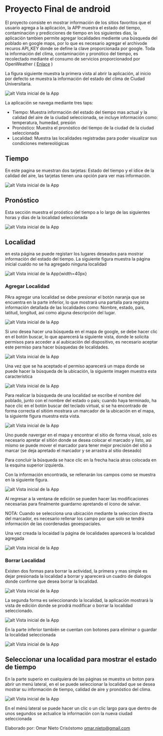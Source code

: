 # Proyecto Final de android
El proyecto consiste en mostrar información de los sitios favoritos que el usuario agrega a la aplicación, la APP muestra el estado del tiempo, contaminación y predicciones de tiempo en los siguientes dias, la aplicación tambien permite agregar localidades mediente una búsqueda del poblado en google maps, por lo que es necesario agregar el archivode recuros API_KEY donde se define la clave proporcionada por google. Toda la información del clima, contaminación y pronótico del tiempo, es recolectado mediante el consumo de servicios proporcionadod por OpenWeather (  <a href="https://openweathermap.org">Enlace</a> )

La figura siguiente muestra la primera vista al abrir la aplicación, al inicio por defecto se muestra la información del estado del clima de Ciudad Universitaria.

![alt Vista inicial de la App](./images/imag1.jpg "Vista inicial de la página")

La aplicación se navega mediante tres taps: 
- Tiempo:  Muestra información del estado del tiempo mas actual y la calidad del aire de la ciudad seleccionada, se incluye información como: temperatura, humedad, presión 
- Pronóstico: Muestra el pronóstico del tiempo de la ciudad de la ciudad seleccionada
- Localidad: Muestra las localidades registradas para poder visualizar sus condiciones metereológicas

## Tiempo
En este pagina se muestran dos tarjetas: Estado del tiempo y el ídice de la calidad del aire, las tarjetas tienen una opción para ver mas información. 


![alt Vista inicial de la App](./images/imag2.jpg "Vista inicial de la página")

## Pronóstico
Esta sección muestra el proóstico del tiempo a lo largo de las siguientes horas y dias de la localidad seleccionada

![alt Vista inicial de la App](./images/imag3.jpg "Vista inicial de la página")

## Localidad
en esta página se puede registarr los lugares deseados para mostrar información del estado del tiempo. La siguiente figura muestra la página inicial cualdo no se ha agregado ninguna localidad 


![alt Vista inicial de la App](./images/imag4.jpg "Vista inicial de la página"){width=40px}


### Agregar Localidad

PAra agregar una localidad se debe presionar el botón naranja que se encuentra en la parte inferior, lo que mostrará una partalla para registra información detallada de las localidades como: Nombre, estado, pais, latitud, longitud, así como alguna descripción del lugar.

![alt Vista inicial de la App](./images/imag5.jpg "Vista inicial de la página")

Si uno desea hacer una búsqueda en el mapa de google, se debe hacer clic en el botón buscar, lo que aparecerá la siguiente vista, donde le solicita permisos para acceder a al aubicación del dispositivo, es necesario aceptar este permiso para hacer búsquedas de localidades.

![alt Vista inicial de la App](./images/imag6.jpg "Vista inicial de la página")

Una vez que se ha aceptado el permiso aparecerá un mapa donde se puede hacer la búsqueda de la ubicación, la siguiente imagen muestra esta característica

![alt Vista inicial de la App](./images/imag8.jpg "Vista inicial de la página")


Para realicar la búsqueda de una localidad se escribe el nombre del poblado, junto con el nombre del estado o país; cuando haya terminado, ha hace clic en el botón buscar del teclado virtual, si se ha encontrado de forma correcta el sitióm mostrara un marcador de la ubicación en el mapa, la siguiente figura muestra esta vista.

![alt Vista inicial de la App](./images/imag9.jpg "Vista inicial de la página")

Uno puede navergar en el mapa y encontrar el sitio de forma visual, solo es necesario apretar el sitión donde se desea colocar el marcado y listo, así mismo se puede mover el marcador para tener mejor precisión del sitió a marcar (se deja apretado el marcador y se arrastra al sitio deseado)


Para concluir la búsqueda se hace clic en la frecha hacia atras colocada en la esquina superior izquierda. 

Con la información encontrada, se rellenarán los campos como se muestra en la siguiente figura.

![alt Vista inicial de la App](./images/imag10.jpg "Vista inicial de la página")

Al regresar a la ventana de edición se pueden hacer las modificaciones necesarias para finalmente guardarno apretando el ícono de salvar.

NOTA: Cuando se selecciona una ubicación mediante la seleccion directa del marcador, es necesario rellenar los campo por que solo se tendrá información de las coordenadas geoespaciales.

Una vez creada la locaidad la página de localidades aparecerá la localidad agregada 

![alt Vista inicial de la App](./images/imag11.jpg "Vista inicial de la página")



### Borrar Localidad

Existen dos formas para borrar la actividad, la primera y mas simple es dejar presionada la localidad a borrar y aparecerá un cuadro de dialogos donde confirme que desea borrar la localidad.

![alt Vista inicial de la App](./images/imag13.jpg "Vista inicial de la página")

La segunda forma es seleccionando la localidad, la aplicación mostrará la vista de edición donde se prodrá modificar o borrar la localidad seleccionado.


![alt Vista inicial de la App](./images/imag13.jpg "Vista inicial de la página")

En la parte inferior también se cuentan con botones para eliminar o guardar la localidad seleccionada

![alt Vista inicial de la App](./images/imag14.jpg "Vista inicial de la página")


## Seleccionar una localidad para mostrar el estado de tiempo

En la parte superio en cualquiera de las páginas se muestra un boton para abrir un menú lateral, en el se puede seleccionar la localidad que se desea mostrar su información de tiempo, calidad de aire y pronóstico del clima.


![alt Vista inicial de la App](./images/imag17.jpg "Vista inicial de la página")


En el ménú lateral se puede hacer un clic o un clic largo para que dentro de unos segundos se actualice la información con la nueva ciudad seleccionada


Elaborado por:
Omar Nieto Crisóstomo
omar.nieto@gmail.com
